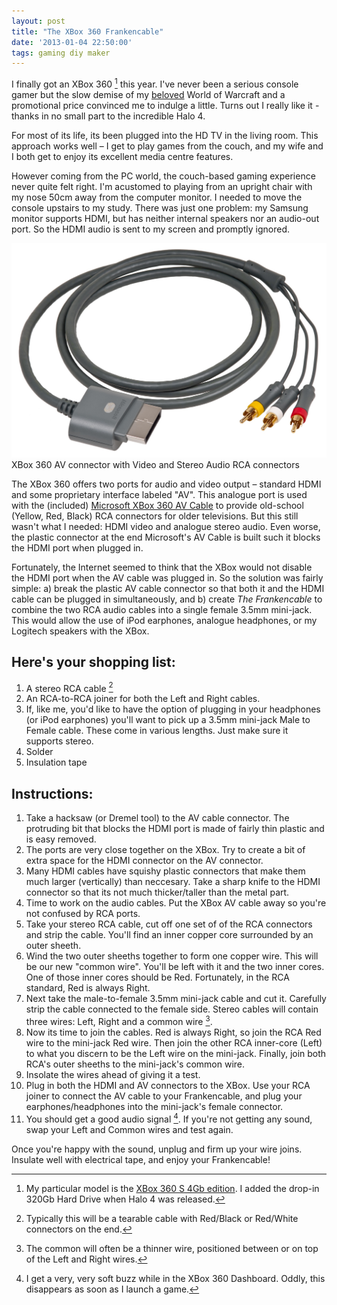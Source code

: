 ```yaml
---
layout: post
title: "The XBox 360 Frankencable"
date: '2013-01-04 22:50:00'
tags: gaming diy maker
---
```


I finally got an XBox 360 [^1] this year. I've never been a serious console gamer but the slow demise of my [beloved](/2010/10/08/learn-unlearn-relearn/) World of Warcraft and a promotional price convinced me to indulge a little. Turns out I really like it - thanks in no small part to the incredible Halo 4.

For most of its life, its been plugged into the HD TV in the living room. This approach works well – I get to play games from the couch, and my wife and I both get to enjoy its excellent media centre features. 

However coming from the PC world, the couch-based gaming experience never quite felt right. I'm acustomed to playing from an upright chair with my nose 50cm away from the computer monitor. I needed to move the console upstairs to my study. There was just one problem: my Samsung monitor supports HDMI, but has neither internal speakers nor an audio-out port. So the HDMI audio is sent to my screen and promptly ignored.

<div class="wide-image">
        <img src="/assets/2013-01-04-xbox-frankencable/av-cable.jpg" alt="XBox 360 AV cable">
        <div class="caption">XBox 360 AV connector with Video and Stereo Audio RCA connectors</div>
</div>

The XBox 360 offers two ports for audio and video output – standard HDMI and some proprietary interface labeled "AV". This analogue port is used with the (included) [Microsoft XBox 360 AV Cable](http://www.gamesx.com/avpinouts/xbox.htm) to provide old-school (Yellow, Red, Black) RCA connectors for older televisions. But this still wasn't what I needed: HDMI video and analogue stereo audio. Even worse, the plastic connector at the end Microsoft's AV Cable is built such it blocks the HDMI port when plugged in. 

Fortunately, the Internet seemed to think that the XBox would not disable the HDMI port when the AV cable was plugged in. So the solution was fairly simple: a) break the plastic AV cable connector so that both it and the HDMI cable can be plugged in simultaneously, and b) create _The Frankencable_ to combine the two RCA audio cables into a single female 3.5mm mini-jack. This would allow the use of iPod earphones, analogue headphones, or my Logitech speakers with the XBox.

## Here's your shopping list:

1. A stereo RCA cable [^2]
2. An RCA-to-RCA joiner for both the Left and Right cables.
3. If, like me, you'd like to have the option of plugging in your headphones (or iPod earphones) you'll want to pick up a 3.5mm mini-jack Male to Female cable. These come in various lengths. Just make sure it supports stereo.
4. Solder
5. Insulation tape

## Instructions:

1. Take a hacksaw (or Dremel tool) to the AV cable connector. The protruding bit that blocks the HDMI port is made of fairly thin plastic and is easy removed.
2. The ports are very close together on the XBox. Try to create a bit of extra space for the HDMI connector on the AV connector.
3. Many HDMI cables have squishy plastic connectors that make them much larger (vertically) than neccesary. Take a sharp knife to the HDMI connector so that its not much thicker/taller than the metal part.
4. Time to work on the audio cables. Put the XBox AV cable away so you're not confused by RCA ports.
5. Take your stereo RCA cable, cut off one set of of the RCA connectors and strip the cable. You'll find an inner copper core surrounded by an outer sheeth. 
6. Wind the two outer sheeths together to form one copper wire. This will be our new "common wire". You'll be left with it and the two inner cores. One of those inner cores should be Red. Fortunately, in the RCA standard, Red is always Right.
7. Next take the male-to-female 3.5mm mini-jack cable and cut it. Carefully strip the cable connected to the female side. Stereo cables will contain three wires: Left, Right and a common wire [^3].
8. Now its time to join the cables. Red is always Right, so join the RCA Red wire to the mini-jack Red wire. Then join the other RCA inner-core (Left) to what you discern to be the Left wire on the mini-jack. Finally, join both RCA's outer sheeths to the mini-jack's common wire.
9. Insolate the wires ahead of giving it a test.
10. Plug in both the HDMI and AV connectors to the XBox. Use your RCA joiner to connect the AV cable to your Frankencable, and plug your earphones/headphones into the mini-jack's female connector.
11. You should get a good audio signal [^4]. If you're not getting any sound, swap your Left and Common wires and test again.

Once you're happy with the sound, unplug and firm up your wire joins. Insulate well with electrical tape, and enjoy your Frankencable!


[^1]: My particular model is the [XBox 360 S 4Gb edition](http://en.wikipedia.org/wiki/List_of_Xbox_360_retail_configurations#Xbox_360_S_4.C2.A0GB_model). I added the drop-in 320Gb Hard Drive when Halo 4 was released. 

[^2]: Typically this will be a tearable cable with Red/Black or Red/White connectors on the end.

[^3]: The common will often be a thinner wire, positioned between or on top of the Left and Right wires. 

[^4]: I get a very, very soft buzz while in the XBox 360 Dashboard. Oddly, this disappears as soon as I launch a game.
